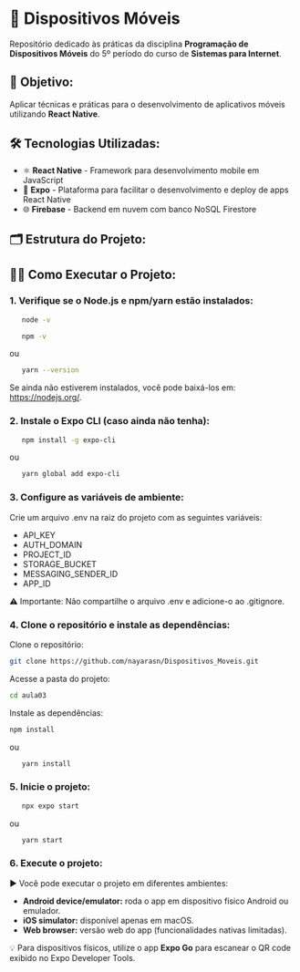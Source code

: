 # 📱 Dispositivos Móveis
Repositório dedicado às práticas da disciplina **Programação de Dispositivos Móveis** do 5º período do curso de **Sistemas para Internet**.

## 🎯 Objetivo:
Aplicar técnicas e práticas para o desenvolvimento de aplicativos móveis utilizando **React Native**.

## 🛠 Tecnologias Utilizadas:
- ⚛️ **React Native** - Framework para desenvolvimento mobile em JavaScript
- 🚀 **Expo** - Plataforma para facilitar o desenvolvimento e deploy de apps React Native
- 🌐 **Firebase** - Backend em nuvem com banco NoSQL Firestore

## 🗂️ Estrutura do Projeto:



## 🧑‍💻 Como Executar o Projeto:

### 1. Verifique se o Node.js e npm/yarn estão instalados:

```sh
   node -v
   ```
```sh
   npm -v
   ```
   ou
```sh
   yarn --version
   ```
Se ainda não estiverem instalados, você pode baixá-los em: https://nodejs.org/.

### 2. Instale o Expo CLI (caso ainda não tenha):

```sh
   npm install -g expo-cli
   ```
   ou
```sh
   yarn global add expo-cli
   ```

### 3. Configure as variáveis de ambiente:
Crie um arquivo .env na raiz do projeto com as seguintes variáveis:

- API_KEY
- AUTH_DOMAIN
- PROJECT_ID
- STORAGE_BUCKET
- MESSAGING_SENDER_ID
- APP_ID

⚠️ Importante: Não compartilhe o arquivo .env e adicione-o ao .gitignore.

### 4. Clone o repositório e instale as dependências:

Clone o repositório:
   ```sh
   git clone https://github.com/nayarasn/Dispositivos_Moveis.git
   ```
Acesse a pasta do projeto:
   ```sh
   cd aula03
   ```
Instale as dependências:
   ```sh
   npm install
   ```
   ou
```sh
   yarn install
   ```

### 5. Inicie o projeto:

```sh
   npx expo start
   ```
   ou
```sh
   yarn start
   ```

### 6. Execute o projeto:
▶️ Você pode executar o projeto em diferentes ambientes:

- **Android device/emulator:** roda o app em dispositivo físico Android ou emulador.
- **iOS simulator:** disponível apenas em macOS.
- **Web browser:** versão web do app (funcionalidades nativas limitadas).

💡 Para dispositivos físicos, utilize o app **Expo Go** para escanear o QR code exibido no Expo Developer Tools.
 
 <!--
## 📌 Acompanhe o projeto:
EM DESENVOLVIMENTO
-->